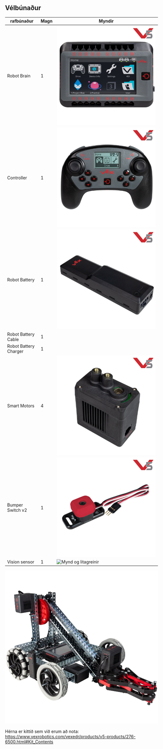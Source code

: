 ## Vélbúnaður
 | rafbúnaður | Magn | Myndir |
  | --- | --- | --- |
  | Robot Brain | 1 |  ![Heili](./img/robotbrain.jpg) | 
  | Controller | 1 | ![Fjarstýring](./img/controller.jpg) |
  | Robot Battery | 1 |  ![Battery](./img/battery.jpg) |
  | Robot Battery Cable | 1 |   |
  | Robot Battery Charger |  1|   |
  | Smart Motors | 4 |  ![Mótor](./img/motor.jpg) |
  | Bumper Switch v2 | 1 |  ![Bumper switch](./img/bumper.jpg) |
  | Vision sensor | 1 |  ![Mynd og litagreinir](./img/visionsensor.jpg) |
  
![V5 robot](./img/V5robot.jpg)


Hérna er kittið sem við erum að nota:
https://www.vexrobotics.com/vexedr/products/v5-products/276-6500.html#Kit_Contents
